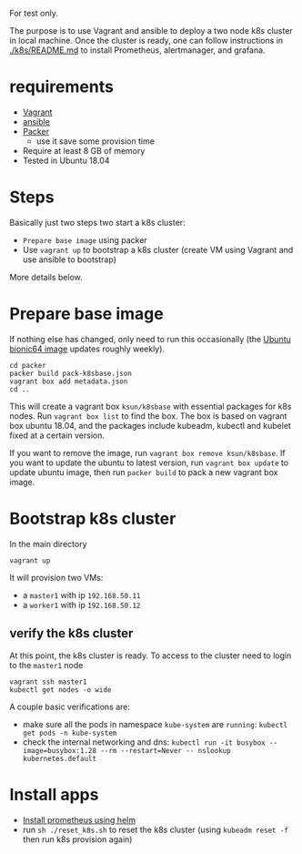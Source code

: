 For test only.

The purpose is to use Vagrant and ansible to deploy a two node k8s cluster in
local machine.  Once the cluster is ready, one can follow instructions in
[./k8s/README.md](./k8s/README.md) to install Prometheus, alertmanager, and
grafana.

# requirements
* [Vagrant](https://vagrantup.com/)
* [ansible](https://www.ansible.com/)
* [Packer](https://packer.io)
  - use it save some provision time
* Require at least 8 GB of memory
* Tested in Ubuntu 18.04

# Steps
Basically just two steps two start a k8s cluster:
* `Prepare base image` using packer
* Use `vagrant up` to bootstrap a k8s cluster (create VM using Vagrant and use ansible to bootstrap)

More details below.

# Prepare base image

If nothing else has changed, only need to run this occasionally (the [Ubuntu
bionic64 image](https://app.vagrantup.com/ubuntu/boxes/bionic64) updates
roughly weekly).

```
cd packer
packer build pack-k8sbase.json
vagrant box add metadata.json
cd ..
```

This will create a vagrant box `ksun/k8sbase` with essential packages for k8s
nodes.  Run `vagrant box list` to find the box.  The box is based on vagrant box
ubuntu 18.04, and the packages include kubeadm, kubectl and kubelet fixed at a
certain version.

If you want to remove the image, run `vagrant box remove ksun/k8sbase`. If you
want to update the ubuntu to latest version, run `vagrant box update` to update
ubuntu image, then run `packer build` to pack a new vagrant box image.


# Bootstrap k8s cluster
In the main directory
```
vagrant up
```
It will provision two VMs:
- a `master1` with ip `192.168.50.11`
- a `worker1` with ip `192.168.50.12`

## verify the k8s cluster
At this point, the k8s cluster is ready. To access to the cluster need to login
to the `master1` node
```
vagrant ssh master1
kubectl get nodes -o wide
```

A couple basic verifications are:
* make sure all the pods in namespace `kube-system` are `running`:
  `kubectl get pods -n kube-system`
* check the internal networking and dns: 
  `kubectl run -it busybox --image=busybox:1.28 --rm --restart=Never -- nslookup kubernetes.default`


# Install apps
* [Install prometheus using helm](./k8s/README.md)
* run `sh ./reset_k8s.sh` to reset the k8s cluster (using `kubeadm reset -f` then run k8s provision again)

